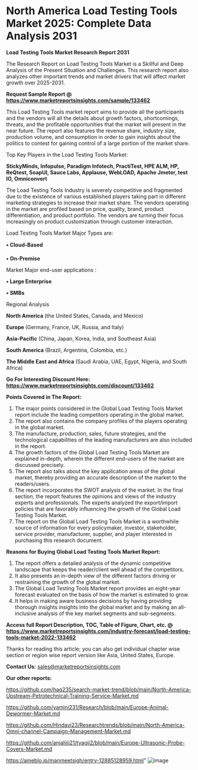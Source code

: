 # North America Load Testing Tools Market 2025: Complete Data Analysis 2031

<strong>Load Testing Tools Market Research Report 2031</strong>

The Research Report on Load Testing Tools Market is a Skillful and Deep Analysis of the Present Situation and Challenges. This research report also analyzes other important trends and market drivers that will affect market growth over 2025-2031.

<strong>Request Sample Report @ <a href=https://www.marketreportsinsights.com/sample/133462>https://www.marketreportsinsights.com/sample/133462</a></strong>

This Load Testing Tools market report aims to provide all the participants and the vendors will all the details about growth factors, shortcomings, threats, and the profitable opportunities that the market will present in the near future. The report also features the revenue share, industry size, production volume, and consumption in order to gain insights about the politics to contest for gaining control of a large portion of the market share.

Top Key Players in the Load Testing Tools Market:

<strong>StickyMinds, Infopulse, Paradigm Infotech, PractiTest, HPE ALM, HP, ReQtest, SoapUI, Sauce Labs, Applause, WebLOAD, Apache Jmeter, test IO, Omniconvert</strong>

The Load Testing Tools Industry is severely competitive and fragmented due to the existence of various established players taking part in different marketing strategies to increase their market share. The vendors operating in the market are profiled based on price, quality, brand, product differentiation, and product portfolio. The vendors are turning their focus increasingly on product customization through customer interaction.

Load Testing Tools Market Major Types are:

<strong>• Cloud-Based

• On-Premise</strong>

Market Major end-user applications :

<strong>• Large Enterprise

• SMBs</strong>

Regional Analysis

</u><strong><b>North America</b></strong> (the United States, Canada, and Mexico)

<strong><b>Europe </b></strong>(Germany, France, UK, Russia, and Italy)

<strong><b>Asia-Pacific</b></strong> (China, Japan, Korea, India, and Southeast Asia)

<strong><b>South America</b></strong> (Brazil, Argentina, Colombia, etc.)

<strong><b>The Middle East and Africa</b></strong> (Saudi Arabia, UAE, Egypt, Nigeria, and South Africa)

<strong>Go For Interesting Discount Here: <a href=https://www.marketreportsinsights.com/discount/133462>https://www.marketreportsinsights.com/discount/133462</a></strong>

<strong>Points Covered in The Report:</strong>
<ol>
  <li>The major points considered in the Global Load Testing Tools Market report include the leading competitors operating in the global market.</li>
  <li>The report also contains the company profiles of the players operating in the global market.</li>
  <li>The manufacture, production, sales, future strategies, and the technological capabilities of the leading manufacturers are also included in the report.</li>
  <li>The growth factors of the Global Load Testing Tools Market are explained in-depth, wherein the different end-users of the market are discussed precisely.</li>
  <li>The report also talks about the key application areas of the global market, thereby providing an accurate description of the market to the readers/users.</li>
  <li>The report incorporates the SWOT analysis of the market. In the final section, the report features the opinions and views of the industry experts and professionals. The experts analyzed the export/import policies that are favorably influencing the growth of the Global Load Testing Tools Market.</li>
  <li>The report on the Global Load Testing Tools Market is a worthwhile source of information for every policymaker, investor, stakeholder, service provider, manufacturer, supplier, and player interested in purchasing this research document.</li>
</ol>
<strong>Reasons for Buying Global Load Testing Tools Market Report:</strong>

<ol>
  <li>The report offers a detailed analysis of the dynamic competitive landscape that keeps the reader/client well ahead of the competitors.</li>
  <li>It also presents an in-depth view of the different factors driving or restraining the growth of the global market.</li>
  <li>The Global Load Testing Tools Market report provides an eight-year forecast evaluated on the basis of how the market is estimated to grow.</li>
  <li>It helps in making aware business decisions by having providing thorough insights insights into the global market and by making an all-inclusive analysis of the key market segments and sub-segments.</li>
</ol>
<strong>Access full Report Description, TOC, Table of Figure, Chart, etc. @ <a href=https://www.marketreportsinsights.com/industry-forecast/load-testing-tools-market-2022-133462>https://www.marketreportsinsights.com/industry-forecast/load-testing-tools-market-2022-133462</a></strong>


Thanks for reading this article; you can also get individual chapter wise section or region wise report version like Asia, United States, Europe.

<strong>Contact Us:</strong>
sales@marketreportsinsights.com

<strong>Our other reports:</strong>

<a href=https://github.com/haq235/search-market-trend/blob/main/North-America-Upstream-Petrotechnical-Training-Service-Market.md>https://github.com/haq235/search-market-trend/blob/main/North-America-Upstream-Petrotechnical-Training-Service-Market.md</a>

<a href=https://github.com/yamini231/Research/blob/main/Europe-Animal-Dewormer-Market.md>https://github.com/yamini231/Research/blob/main/Europe-Animal-Dewormer-Market.md</a>

<a href=https://github.com/Hindavi23/Researchtrends/blob/main/North-America-Omni-channel-Campaign-Management-Market.md>https://github.com/Hindavi23/Researchtrends/blob/main/North-America-Omni-channel-Campaign-Management-Market.md</a>

<a href=https://github.com/anjaliiii21/tyagii2/blob/main/Europe-Ultrasonic-Probe-Covers-Market.md>https://github.com/anjaliiii21/tyagii2/blob/main/Europe-Ultrasonic-Probe-Covers-Market.md</a>

<a href=https://ameblo.jp/manmeetsigh/entry-12885128959.html>https://ameblo.jp/manmeetsigh/entry-12885128959.html</a>"
![image](https://github.com/user-attachments/assets/c7e01ad8-c03e-4626-b46d-f6fd539bd917)
